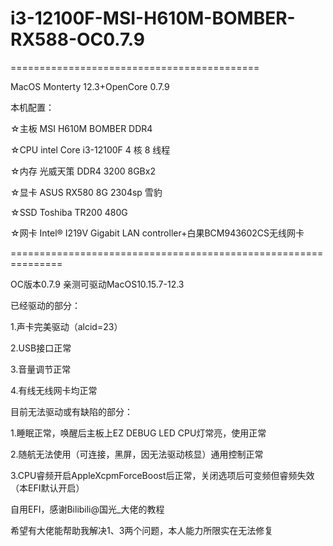 # i3-12100F-MSI-H610M-BOMBER-RX588-OC0.7.9
===========================================   

MacOS Monterty 12.3+OpenCore 0.7.9   

本机配置：      

☆主板 MSI H610M BOMBER DDR4   

☆CPU intel Core i3-12100F 4 核 8 线程   

☆内存 光威天策 DDR4 3200 8GBx2   

☆显卡 ASUS RX580 8G 2304sp 雪豹   

☆SSD Toshiba TR200 480G   

☆网卡	Intel® I219V Gigabit LAN controller+白果BCM943602CS无线网卡     

===============================================================   

OC版本0.7.9 亲测可驱动MacOS10.15.7-12.3   

已经驱动的部分：   

1.声卡完美驱动（alcid=23）   

2.USB接口正常   

3.音量调节正常   

4.有线无线网卡均正常   

目前无法驱动或有缺陷的部分：   

1.睡眠正常，唤醒后主板上EZ DEBUG LED CPU灯常亮，使用正常   

2.随航无法使用（可连接，黑屏，因无法驱动核显）通用控制正常   

3.CPU睿频开启AppleXcpmForceBoost后正常，关闭选项后可变频但睿频失效（本EFI默认开启）   

自用EFI，感谢Bilibili@国光_大佬的教程   

希望有大佬能帮助我解决1、3两个问题，本人能力所限实在无法修复
